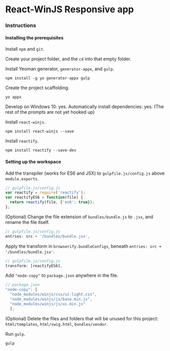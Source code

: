 React-WinJS Responsive app
============

### Instructions

#### Installing the prerequisites

Install `npm` and `git`.

Create your project folder, and the `cd` into that empty folder.

Install Yeoman generator, `generator-appx`, and `gulp`.
```
npm install -g yo generator-appx gulp
```

Create the project scaffolding.
```
yo appx
```
Develop on Windows 10: yes.
Automatically install dependencies: yes.
(The rest of the prompts are not yet hooked up)

Install `react-winjs`.
```
npm install react-winjs --save
```

Install `reactify`.
```
npm install reactify --save-dev
```

#### Setting up the workspace

Add the transpiler (works for ES6 and JSX) to `gulpfile.js/config.js` above `module.exports`.
```javascript
// gulpfile.js/config.js
var reactify = require('reactify');
var reactifyES6 = function(file) {
  return reactify(file, {'es6': true});
};
```

(Optional) Change the file extension of `bundles/bundle.js` to `.jsx`, and rename the file itself.
```javascript
// gulpfile.js/config.js
entries: src + '/bundles/bundle.jsx',
```

Apply the transform in `browserify.bundleConfigs`, beneath `entries: src + '/bundles/bundle.jsx'`.
```javascript
// gulpfile.js/config.js
transform: [reactifyES6],
```

Add `"node-copy"` to `package.json` anywhere in the file.
```javascript
// package.json
"node-copy": [
  "node_modules/winjs/css/ui-light.css",
  "node_modules/winjs/js/base.min.js",
  "node_modules/winjs/js/ui.min.js"
  ],
```

(Optional) Delete the files and folders that will be unused for this project: `html/templates`, `html/swig.html`, `bundles/vendor`.

Run `gulp`.
```
gulp
```
